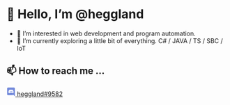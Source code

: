 <h1> 👋 Hello, I’m @heggland </h1>

- 👀 I’m interested in web development and program automation.
- 🌱 I’m currently exploring a little bit of everything. C# / JAVA / TS / SBC / IoT

<!---- 💞️ I’m looking to collaborate on ... --->

<h2> 📫 How to reach me ... </h2>
<div><a href="https://discordapp.com/users/231149928393474049" alt="discord link"> <img src="img/discord-logo.png" height="20" alt=discord id: heggland#9582 /> heggland#9582</a>
</div>


<!---
heggland/heggland is a ✨ special ✨ repository because its `README.md` (this file) appears on your GitHub profile.
You can click the Preview link to take a look at your changes.
--->


